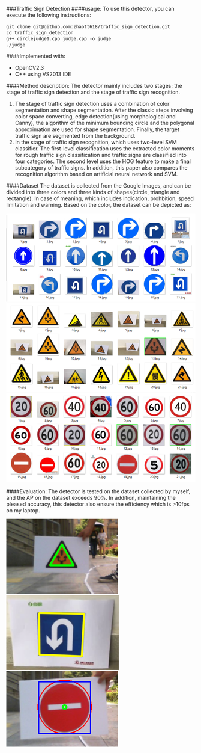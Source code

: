 ###Traffic Sign Detection
####usage:
To use this detector, you can execute the following instructions:
```
git clone git@github.com:zhaott618/traffic_sign_detection.git
cd traffic_sign_detection
g++ circlejudge1.cpp judge.cpp -o judge
./judge
```
####Implemented with:

- OpenCV2.3
- C++ using VS2013 IDE

####Method description:
The detector mainly includes two stages: the stage of traffic sign detection and the stage of traffic sign recognition.

1.  The stage of traffic sign detection uses a combination of color segmentation and shape segmentation. After the classic steps involving color space converting, edge detection(using morphological and Canny), the algorithm of the minimum bounding circle and the polygonal approximation are used for shape segmentation. Finally, the target traffic sign are segmented from the background.
2.  In the stage of traffic sign recognition, which uses two-level SVM classifier. The first-level classification uses the extracted  color moments for rough traffic sign classification and traffic signs are classified into four categories. The second level uses the HOG feature to make a final subcategory of traffic signs. In addition, this paper also compares the recognition algorithm based on artificial neural network and SVM.

####Dataset
The dataset is collected from the Google Images, and can be divided into three colors and three kinds of shapes(circle, triangle and rectangle). In case of meaning, which includes indication, prohbition, speed limitation and warning. Based on the color, the dataset can be depicted as:

![](imgs/blue.png)
![](imgs/yellow.png)
![](imgs/red.png)

####Evaluation:
The detector is tested on the dataset collected by myself, and the AP on the dataset exceeds 90%. In addition, maintaining the pleased accuracy, this detector also ensure the efficiency which is >10fps on my laptop.

![](imgs/Selection_040.png)
![](imgs/Selection_039.png)
![](imgs/Selection_038.png)

